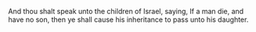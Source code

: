 And thou shalt speak unto the children of Israel, saying, If a man die, and have no son, then ye shall cause his inheritance to pass unto his daughter.
